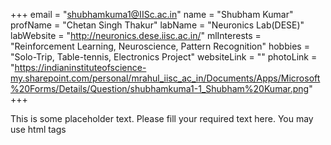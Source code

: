 +++
email = "shubhamkuma1@IISc.ac.in"
name = "Shubham Kumar"
profName = "Chetan Singh Thakur"
labName = "Neuronics Lab(DESE)"
labWebsite = "http://neuronics.dese.iisc.ac.in/"
mlInterests = "Reinforcement Learning, Neuroscience, Pattern Recognition"
hobbies = "Solo-Trip, Table-tennis, Electronics Project"
websiteLink = ""
photoLink = "https://indianinstituteofscience-my.sharepoint.com/personal/mrahul_iisc_ac_in/Documents/Apps/Microsoft%20Forms/Details/Question/shubhamkuma1-1_Shubham%20Kumar.png"
+++

This is some placeholder text. Please fill your required text here. You may use html tags